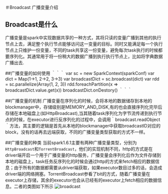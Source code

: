 ＃Broadcast 广播变量介绍
## Broadcast是什么
广播变量是spark中实现数据共享的一种方式，其将只读的变量广播到其他的执行节点上去，满足整个执行节点能够访问这一变量的目标。同时又能满足每一个执行节点上只维护一份变量，不同的task共享这一份变量，避免每次task执行的时候都要序列化。其通常用于将一份稍大的数据广播到执行执行节点上，比如将字典数据广播出去.

##广播变量的如何使用
｀｀｀
var sc = new SparkContext(sparkConf)
var dict = Map(1->1, 2->2, 3->3)
var broadcastDict = sc.broadcast(dict)
var rdd = sc.parallelize(Array(1, 2, 3))
rdd.foreachPartition(x => broadcastDict.value.get(x))
broadcastDict.onDestory()
｀｀｀

##广播变量的机制
广播变量在序列化的时候，会将本地的数据储存到本地的blockmanager中，存储级别是MEMORY_AND_DISK,有的也会直接序列化完毕后存储在本地磁盘上(如HttpBroadcast),当其随着task序列化为字节流传递到执行节点的时候，在executor进行反序列化的过程中，会调用｀broadcast.readObject｀方法，其主要的逻辑是首先从本地的blockmanager中获取broadcastID对应的block，没有的话再去远端获取，不同的广播变量类型获取的方式不一样。

##广播变量的种类
当前spark1.6.1主要有两种广播变量类型，分别为`HttpBroadcast`和`TorrentBroadcast`，他们的实现机制不同，http的方式是在driver端开启一个用于广播变量的http服务，广播变量会序列化后作为文件存储到本地的磁盘上，task任务反序列化的时候会通过http的方式来fetch相应的数据信息；由于所有的数据都需要从driver端获取，如果executor数目过多的话，会造成driver端的网络拥塞。TorrentBroadcast参看了bit的方式，随着广播变量在executor上存储，其余的executor也会从已经有的executor上fetch相应的数据信息。二者的类图如下所示
![broadcast](image/Broadcast.png)
